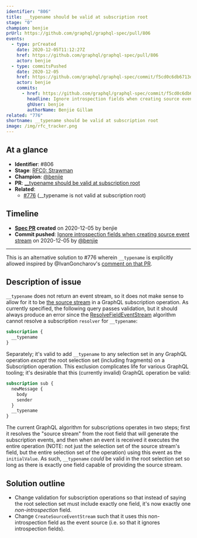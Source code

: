```yaml
---
identifier: "806"
title: __typename should be valid at subscription root
stage: "0"
champion: benjie
prUrl: https://github.com/graphql/graphql-spec/pull/806
events:
  - type: prCreated
    date: 2020-12-05T11:12:27Z
    href: https://github.com/graphql/graphql-spec/pull/806
    actor: benjie
  - type: commitsPushed
    date: 2020-12-05
    href: https://github.com/graphql/graphql-spec/commit/f5cd0c6db6713dfca9e549e067505544ec855e80
    actor: benjie
    commits:
      - href: https://github.com/graphql/graphql-spec/commit/f5cd0c6db6713dfca9e549e067505544ec855e80
        headline: Ignore introspection fields when creating source event stream
        ghUser: benjie
        authorName: Benjie Gillam
related: "776"
shortname: __typename should be valid at subscription root
image: /img/rfc_tracker.png
---
```


## At a glance

- **Identifier**: #806
- **Stage**: [RFC0: Strawman](https://github.com/graphql/graphql-spec/blob/main/CONTRIBUTING.md#stage-0-strawman)
- **Champion**: [@benjie](https://github.com/benjie)
- **PR**: [__typename should be valid at subscription root](https://github.com/graphql/graphql-spec/pull/806)
- **Related**:
  - [#776](/rfcs/776 "__typename is not valid at subscription root / RFC3") (__typename is not valid at subscription root)

<!-- BEGIN_CUSTOM_TEXT -->



<!-- END_CUSTOM_TEXT -->

## Timeline

- **[Spec PR](https://github.com/graphql/graphql-spec/pull/806) created** on 2020-12-05 by benjie
- **Commit pushed**: [Ignore introspection fields when creating source event stream](https://github.com/graphql/graphql-spec/commit/f5cd0c6db6713dfca9e549e067505544ec855e80) on 2020-12-05 by [@benjie](https://github.com/benjie)

<!-- VERBATIM -->

---

This is an alternative solution to #776 wherein `__typename` is explicitly allowed inspired by @IvanGoncharov's [comment on that PR](https://github.com/graphql/graphql-spec/pull/776#issuecomment-738079711).

## Description of issue

`__typename` does not return an event stream, so it does not make sense to allow for it to be [the source stream](https://spec.graphql.org/draft/#sec-Source-Stream) in a GraphQL subscription operation. As currently specified, the following query passes validation, but it should always produce an error since the [ResolveFieldEventStream](https://spec.graphql.org/draft/#ResolveFieldEventStream()) algorithm cannot resolve a subscription `resolver` for `__typename`:

```graphql
subscription {
  __typename
}
```

Separately; it's valid to add `__typename` to any selection set in any GraphQL operation _except_ the root selection set (including fragments) on a Subscription operation. This exclusion complicates life for various GraphQL tooling; it's desirable that this (currently invalid) GraphQL operation be valid:

```graphql
subscription sub {
  newMessage {
    body
    sender
  }
  __typename
}
```

The current GraphQL algorithm for subscriptions operates in two steps; first it resolves the "source stream" from the root field that will generate the subscription events, and then when an event is received it executes the entire operation (NOTE: not just the selection set of the source stream's field, but the entire selection set of the operation) using this event as the `initialValue`. As such, `__typename` _could_ be valid in the root selection set so long as there is exactly one field capable of providing the source stream.

## Solution outline

- Change validation for subscription operations so that instead of saying the root selection set must include exactly one field, it's now exactly one _non-introspection_ field.
- Change `CreateSourceEventStream` such that it uses this non-introspection field as the event source (i.e. so that it ignores introspection fields).

